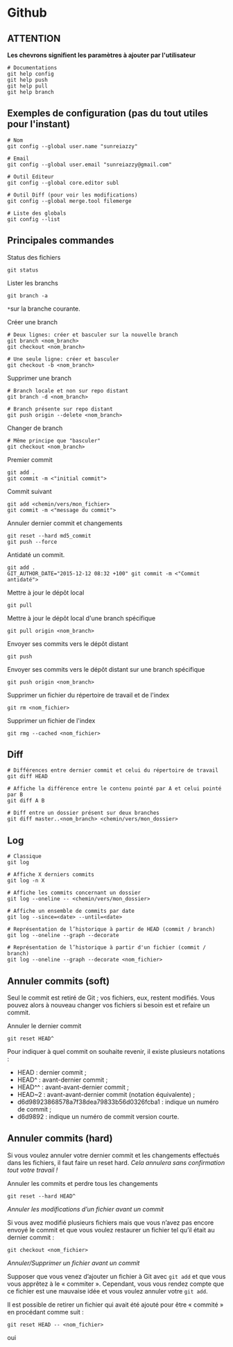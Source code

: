 ﻿# Github

## ATTENTION

**Les chevrons signifient les paramètres à ajouter par l'utilisateur**

```shell
# Documentations
git help config
git help push
git help pull
git help branch
```

## Exemples de configuration (pas du tout utiles pour l'instant)

```shell
# Nom
git config --global user.name "sunreiazzy"

# Email
git config --global user.email "sunreiazzy@gmail.com"

# Outil Editeur
git config --global core.editor subl

# Outil Diff (pour voir les modifications)
git config --global merge.tool filemerge

# Liste des globals
git config --list
```

## Principales commandes

Status des fichiers

```shell
git status
```

Lister les branchs

```shell
git branch -a
```

`*`sur la branche courante.

Créer une branch

```shell
# Deux lignes: créer et basculer sur la nouvelle branch
git branch <nom_branch>
git checkout <nom_branch>

# Une seule ligne: créer et basculer
git checkout -b <nom_branch>
```

Supprimer une branch

```shell
# Branch locale et non sur repo distant
git branch -d <nom_branch>

# Branch présente sur repo distant
git push origin --delete <nom_branch>
```

Changer de branch

```shell
# Même principe que "basculer"
git checkout <nom_branch>
```

Premier commit

```shell
git add .
git commit -m <"initial commit">
```

Commit suivant

```shell
git add <chemin/vers/mon_fichier>
git commit -m <"message du commit">
```

Annuler dernier commit et changements

```shell
git reset --hard md5_commit
git push --force
```

Antidaté un commit.

```shell
git add .
GIT_AUTHOR_DATE="2015-12-12 08:32 +100" git commit -m <"Commit antidaté">
```

Mettre à jour le dépôt local

```shell
git pull
```

Mettre à jour le dépôt local d'une branch spécifique

```shell
git pull origin <nom_branch>
```

Envoyer ses commits vers le dépôt distant

```shell
git push
```

Envoyer ses commits vers le dépôt distant sur une branch spécifique

```shell
git push origin <nom_branch>
```

Supprimer un fichier du répertoire de travail et de l'index

```shell
git rm <nom_fichier>
```

Supprimer un fichier de l'index

```shell
git rmg --cached <nom_fichier>
```

## Diff

```shell
# Différences entre dernier commit et celui du répertoire de travail
git diff HEAD

# Affiche la différence entre le contenu pointé par A et celui pointé par B
git diff A B

# Diff entre un dossier présent sur deux branches
git diff master..<nom_branch> <chemin/vers/mon_dossier>
```

## Log

```shell
# Classique
git log

# Affiche X derniers commits
git log -n X

# Affiche les commits concernant un dossier
git log --oneline -- <chemin/vers/mon_dossier>

# Affiche un ensemble de commits par date
git log --since=<date> --until=<date>

# Représentation de l’historique à partir de HEAD (commit / branch)
git log --oneline --graph --decorate

# Représentation de l’historique à partir d'un fichier (commit / branch)
git log --oneline --graph --decorate <nom_fichier>
```

## Annuler commits (soft)

Seul le commit est retiré de Git ; vos fichiers, eux, restent modifiés. Vous pouvez alors à nouveau changer vos fichiers si besoin est et refaire un commit.

Annuler le dernier commit

```shell
git reset HEAD^
```

Pour indiquer à quel commit on souhaite revenir, il existe plusieurs notations :

* HEAD : dernier commit ;
* HEAD^ : avant-dernier commit ;
* HEAD^^ : avant-avant-dernier commit ;
* HEAD~2 : avant-avant-dernier commit (notation équivalente) ;
* d6d98923868578a7f38dea79833b56d0326fcba1 : indique un numéro de commit ;
* d6d9892 : indique un numéro de commit version courte.

## Annuler commits (hard)

Si vous voulez annuler votre dernier commit et les changements effectués dans les fichiers, il faut faire un reset hard. *Cela annulera sans confirmation tout votre travail !*

Annuler les commits et perdre tous les changements

```shell
git reset --hard HEAD^
```

*Annuler les modifications d’un fichier avant un commit*

Si vous avez modifié plusieurs fichiers mais que vous n’avez pas encore envoyé le commit et que vous voulez restaurer un fichier tel qu’il était au dernier commit :

```shell
git checkout <nom_fichier>
```

*Annuler/Supprimer un fichier avant un commit*

Supposer que vous venez d’ajouter un fichier à Git avec `git add` et que vous vous apprêtez à le « commiter ». Cependant, vous vous rendez compte que ce fichier est une mauvaise idée et vous voulez annuler votre `git add`.

Il est possible de retirer un fichier qui avait été ajouté pour être « commité » en procédant comme suit :

```shell
git reset HEAD -- <nom_fichier>
```
oui
